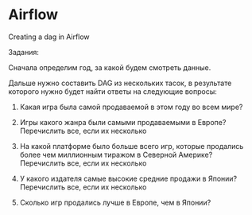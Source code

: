 # Airflow
Creating a dag in Airflow

Задания:

Сначала определим год, за какой будем смотреть данные.

Дальше нужно составить DAG из нескольких тасок, в результате которого нужно будет найти ответы на следующие вопросы:

1. Какая игра была самой продаваемой в этом году во всем мире?

2. Игры какого жанра были самыми продаваемыми в Европе? Перечислить все, если их несколько

3. На какой платформе было больше всего игр, которые продались более чем миллионным тиражом в Северной Америке?
Перечислить все, если их несколько

4. У какого издателя самые высокие средние продажи в Японии?
Перечислить все, если их несколько

5. Сколько игр продались лучше в Европе, чем в Японии?
